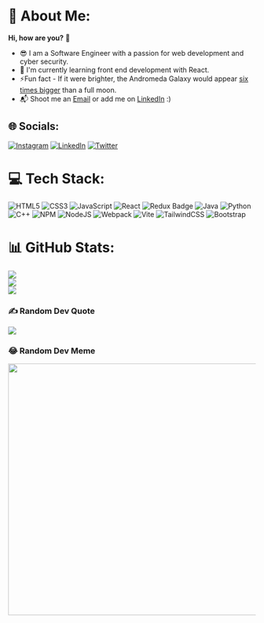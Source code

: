 # 💫 About Me:
<strong>Hi, how are you?</strong> 👋<br><ul><li>😎 I am a Software Engineer with a passion for web development and cyber security.</li><li>🌱 I'm currently learning front end development with React.</li><li>⚡Fun fact - If it were brighter, the Andromeda Galaxy would appear <a href="https://imgur.com/gallery/tofwhJd">six times bigger</a> than a full moon.</li><li>📬 Shoot me an <a href="mailto:ardamoin2@gmail.com">Email</a> or add me on <a href="https://www.linkedin.com/in/arda-m-4a3594112/">LinkedIn<a/> :)</li></ul>


## 🌐 Socials:
[![Instagram](https://img.shields.io/badge/Instagram-%23E4405F.svg?logo=Instagram&logoColor=white)](https://instagram.com/ardamoin) [![LinkedIn](https://img.shields.io/badge/LinkedIn-%230077B5.svg?logo=linkedin&logoColor=white)](https://linkedin.com/in/arda-m-4a3594112) [![Twitter](https://img.shields.io/badge/Twitter-%231DA1F2.svg?logo=Twitter&logoColor=white)](https://twitter.com/@moin_arda)

# 💻 Tech Stack:
![HTML5](https://img.shields.io/badge/html5-%23E34F26.svg?style=for-the-badge&logo=html5&logoColor=white) ![CSS3](https://img.shields.io/badge/css3-%231572B6.svg?style=for-the-badge&logo=css3&logoColor=white) ![JavaScript](https://img.shields.io/badge/javascript-%23323330.svg?style=for-the-badge&logo=javascript&logoColor=%23F7DF1E) ![React](https://img.shields.io/badge/react-%2320232a.svg?style=for-the-badge&logo=react&logoColor=%2361DAFB) ![Redux Badge](https://img.shields.io/badge/Redux-764ABC?logo=redux&logoColor=fff&style=for-the-badge) ![Java](https://img.shields.io/badge/java-%23ED8B00.svg?style=for-the-badge&logo=java&logoColor=white) ![Python](https://img.shields.io/badge/python-3670A0?style=for-the-badge&logo=python&logoColor=ffdd54) ![C++](https://img.shields.io/badge/c++-%2300599C.svg?style=for-the-badge&logo=c%2B%2B&logoColor=white) ![NPM](https://img.shields.io/badge/NPM-%23000000.svg?style=for-the-badge&logo=npm&logoColor=white) ![NodeJS](https://img.shields.io/badge/node.js-6DA55F?style=for-the-badge&logo=node.js&logoColor=white) ![Webpack](https://img.shields.io/badge/webpack-%238DD6F9.svg?style=for-the-badge&logo=webpack&logoColor=black) ![Vite](https://img.shields.io/badge/vite-%23646CFF.svg?style=for-the-badge&logo=vite&logoColor=white) ![TailwindCSS](https://img.shields.io/badge/tailwindcss-%2338B2AC.svg?style=for-the-badge&logo=tailwind-css&logoColor=white) ![Bootstrap](https://img.shields.io/badge/bootstrap-%23563D7C.svg?style=for-the-badge&logo=bootstrap&logoColor=white)
# 📊 GitHub Stats:
![](https://github-readme-stats.vercel.app/api?username=ardamoin&theme=dark&hide_border=true&include_all_commits=false&count_private=false)<br/>
![](https://github-readme-streak-stats.herokuapp.com/?user=ardamoin&theme=dark&hide_border=true)<br/>
![](https://github-readme-stats.vercel.app/api/top-langs/?username=ardamoin&theme=dark&hide_border=true&include_all_commits=false&count_private=false&layout=compact)

### ✍️ Random Dev Quote
![](https://quotes-github-readme.vercel.app/api?type=horizontal&theme=dark)

### 😂 Random Dev Meme
<img src="https://random-memer.herokuapp.com/" width="512px"/>

<!-- Proudly created with GPRM ( https://gprm.itsvg.in ) -->
